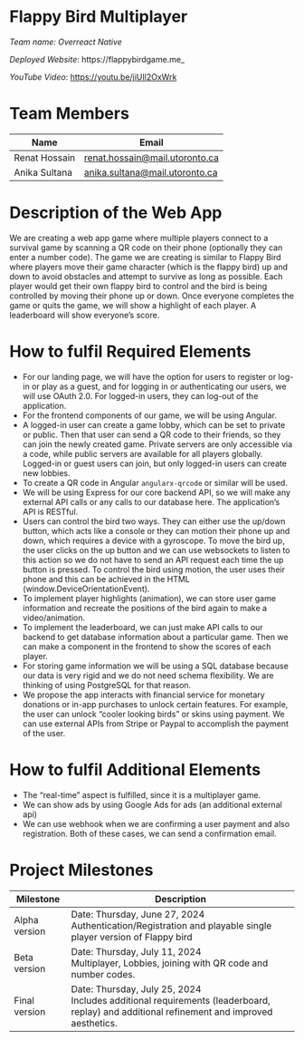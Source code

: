 # Flappy Bird Multiplayer

_Team name: Overreact Native_

_Deployed Website_: https://flappybirdgame.me_

_YouTube Video_: https://youtu.be/jiUIl2OxWrk

# Team Members

| Name          | Email                          |
| ------------- | ------------------------------ |
| Renat Hossain | renat.hossain@mail.utoronto.ca |
| Anika Sultana | anika.sultana@mail.utoronto.ca |

# Description of the Web App

We are creating a web app game where multiple players connect to a survival game by scanning a QR code on their phone (optionally they can enter a number code). The game we are creating is similar to Flappy Bird where players move their game character (which is the flappy bird) up and down to avoid obstacles and attempt to survive as long as possible. Each player would get their own flappy bird to control and the bird is being controlled by moving their phone up or down. Once everyone completes the game or quits the game, we will show a highlight of each player. A leaderboard will show everyone’s score.

# How to fulfil Required Elements

- For our landing page, we will have the option for users to register or log-in or play as a guest, and for logging in or authenticating our users, we will use OAuth 2.0. For logged-in users, they can log-out of the application.
- For the frontend components of our game, we will be using Angular.
- A logged-in user can create a game lobby, which can be set to private or public. Then that user can send a QR code to their friends, so they can join the newly created game. Private servers are only accessible via a code, while public servers are available for all players globally. Logged-in or guest users can join, but only logged-in users can create new lobbies.
- To create a QR code in Angular `angularx-qrcode` or similar will be used.
- We will be using Express for our core backend API, so we will make any external API calls or any calls to our database here. The application’s API is RESTful.
- Users can control the bird two ways. They can either use the up/down button, which acts like a console or they can motion their phone up and down, which requires a device with a gyroscope. To move the bird up, the user clicks on the up button and we can use websockets to listen to this action so we do not have to send an API request each time the up button is pressed. To control the bird using motion, the user uses their phone and this can be achieved in the HTML (window.DeviceOrientationEvent).
- To implement player highlights (animation), we can store user game information and recreate the positions of the bird again to make a video/animation.
- To implement the leaderboard, we can just make API calls to our backend to get database information about a particular game. Then we can make a component in the frontend to show the scores of each player.
- For storing game information we will be using a SQL database because our data is very rigid and we do not need schema flexibility. We are thinking of using PostgreSQL for that reason.
- We propose the app interacts with financial service for monetary donations or in-app purchases to unlock certain features. For example, the user can unlock “cooler looking birds” or skins using payment. We can use external APIs from Stripe or Paypal to accomplish the payment of the user.

# How to fulfil Additional Elements

- The “real-time” aspect is fulfilled, since it is a multiplayer game.
- We can show ads by using Google Ads for ads (an additional external api)
- We can use webhook when we are confirming a user payment and also registration. Both of these cases, we can send a confirmation email.

# Project Milestones

| Milestone     | Description                                                                                                                                |
| ------------- | ------------------------------------------------------------------------------------------------------------------------------------------ |
| Alpha version | Date: Thursday, June 27, 2024<br>Authentication/Registration and playable single player version of Flappy bird                             |
| Beta version  | Date: Thursday, July 11, 2024<br>Multiplayer, Lobbies, joining with QR code and number codes.                                              |
| Final version | Date: Thursday, July 25, 2024<br>Includes additional requirements (leaderboard, replay) and additional refinement and improved aesthetics. |
